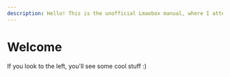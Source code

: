 ```yaml
---
description: Hello! This is the unofficial Lmaobox manual, where I attempt to explain stuff
---
```


# Welcome

If you look to the left, you'll see some cool stuff :)
